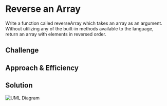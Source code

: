 # Reverse an Array
Write a function called reverseArray which takes an array as an argument. Without utilizing any of the built-in methods available to the language, return an array with elements in reversed order.

## Challenge
<!-- Description of the challenge -->

## Approach & Efficiency
<!-- What approach did you take? Why? What is the Big O space/time for this approach? -->

## Solution
![UML Diagram](assets/array-reverse.jpg)